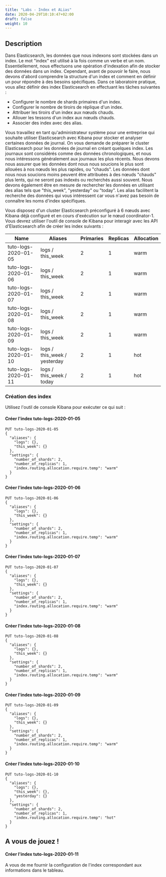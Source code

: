 ```yaml
---
title: "Labs - Index et ALias"
date: 2020-04-29T10:10:47+02:00
draft: false
weight: 10
---
```


## Description

Dans Elasticsearch, les données que nous indexons sont stockées dans un index. Le mot "index" est utilisé à la fois comme un verbe et un nom. Essentiellement, nous effectuons une opération d'indexation afin de stocker des données dans un index. Cependant, avant de pouvoir le faire, nous devons d'abord comprendre la structure d'un index et comment en définir un pour répondre à des besoins spécifiques. Dans ce laboratoire pratique, vous allez définir des index Elasticsearch en effectuant les tâches suivantes :

* Configurer le nombre de shards primaires d'un index.
* Configurer le nombre de tiroirs de réplique d'un index.
* Attribuer les tiroirs d'un index aux nœuds chauds.
* Allouer les tessons d'un index aux nœuds chauds.
* Associer des index avec des alias.

Vous travaillez en tant qu'administrateur système pour une entreprise qui souhaite utiliser Elasticsearch avec Kibana pour stocker et analyser certaines données de journal. On vous demande de préparer le cluster Elasticsearch pour les données de journal en créant quelques index. Les journaux sont considérés comme des données chronologiques, et nous nous intéressons généralement aux journaux les plus récents. Nous devons nous assurer que les données dont nous nous soucions le plus sont allouées à nos nœuds les plus rapides, ou "chauds". Les données dont nous nous soucions moins peuvent être attribuées à des nœuds "chauds" plus lents, qui ne seront pas indexés ou recherchés aussi souvent. Nous devons également être en mesure de rechercher les données en utilisant des alias tels que "this_week", "yesterday" ou "today". Les alias facilitent la recherche des données qui vous intéressent car vous n'avez pas besoin de connaître les noms d'index spécifiques.

Vous disposez d'un cluster Elasticsearch préconfiguré à 6 nœuds avec Kibana déjà configuré et en cours d'exécution sur le nœud coordinator-1. Vous devrez utiliser l'outil de console de Kibana pour interagir avec les API d'Elasticsearch afin de créer les index suivants :

| Name            | Aliases                      | Primaries | Replicas | Allocation |
|-----------------|------------------------------|-----------|----------|------------|
| tuto-logs-2020-01-05 | logs / this_week             | 2         | 1        | warm       |
| tuto-logs-2020-01-06 | logs / this_week             | 2         | 1        | warm       |
| tuto-logs-2020-01-07 | logs / this_week             | 2         | 1        | warm       |
| tuto-logs-2020-01-08 | logs / this_week             | 2         | 1        | warm       |
| tuto-logs-2020-01-09 | logs / this_week             | 2         | 1        | warm       |
| tuto-logs-2020-01-10 | logs / this_week / yesterday | 2         | 1        | hot        |
| tuto-logs-2020-01-11 | logs / this_week / today     | 2         | 1        | hot        |



### Création des index

Utilisez l'outil de console Kibana pour exécuter ce qui suit :

#### Créer l'index tuto-logs-2020-01-05
```
PUT tuto-logs-2020-01-05
{
  "aliases": {
    "logs": {},
    "this_week": {}
  },
  "settings": {
    "number_of_shards": 2,
    "number_of_replicas": 1,
    "index.routing.allocation.require.temp": "warm"
  }
}
```

#### Créer l'index tuto-logs-2020-01-06
```
PUT tuto-logs-2020-01-06
{
  "aliases": {
    "logs": {},
    "this_week": {}
  },
  "settings": {
    "number_of_shards": 2,
    "number_of_replicas": 1,
    "index.routing.allocation.require.temp": "warm"
  }
}
```

#### Créer l'index tuto-logs-2020-01-07
```
PUT tuto-logs-2020-01-07
{
  "aliases": {
    "logs": {},
    "this_week": {}
  },
  "settings": {
    "number_of_shards": 2,
    "number_of_replicas": 1,
    "index.routing.allocation.require.temp": "warm"
  }
}
```

#### Créer l'index tuto-logs-2020-01-08
```
PUT tuto-logs-2020-01-08
{
  "aliases": {
    "logs": {},
    "this_week": {}
  },
  "settings": {
    "number_of_shards": 2,
    "number_of_replicas": 1,
    "index.routing.allocation.require.temp": "warm"
  }
}
```

#### Créer l'index tuto-logs-2020-01-09
```
PUT tuto-logs-2020-01-09
{
  "aliases": {
    "logs": {},
    "this_week": {}
  },
  "settings": {
    "number_of_shards": 2,
    "number_of_replicas": 1,
    "index.routing.allocation.require.temp": "warm"
  }
}
```

#### Créer l'index tuto-logs-2020-01-10
```
PUT tuto-logs-2020-01-10
{
  "aliases": {
    "logs": {},
    "this_week": {},
    "yesterday": {}
  },
  "settings": {
    "number_of_shards": 2,
    "number_of_replicas": 1,
    "index.routing.allocation.require.temp": "hot"
  }
}
```

## A vous de jouez !

#### Créer l'index tuto-logs-2020-01-11

A vous de me fournir la configuration de l'index correspondant aux informations dans le tableau.


